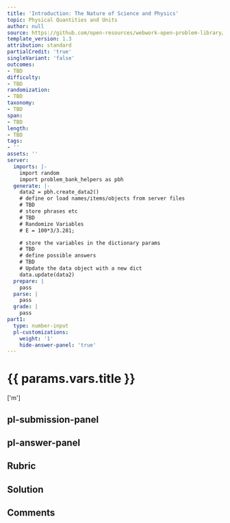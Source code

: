 ```yaml
---
title: 'Introduction: The Nature of Science and Physics'
topic: Physical Quantities and Units
author: null
source: https://github.com/open-resources/webwork-open-problem-library/tree/master/Contrib/BrockPhysics/College_Physics_Urone/1.The_Nature_of_Science_and_Physics/1-02.Physical_Quantities_and_Units/NU_U17_01_02_004.pg
template_version: 1.3
attribution: standard
partialCredit: 'true'
singleVariant: 'false'
outcomes:
- TBD
difficulty:
- TBD
randomization:
- TBD
taxonomy:
- TBD
span:
- TBD
length:
- TBD
tags:
- ''
assets: ''
server:
  imports: |-
    import random
    import problem_bank_helpers as pbh
  generate: |-
    data2 = pbh.create_data2()
    # define or load names/items/objects from server files
    # TBD
    # store phrases etc
    # TBD
    # Randomize Variables
    # E = 100*3/3.281;

    # store the variables in the dictionary params
    # TBD
    # define possible answers
    # TBD
    # Update the data object with a new dict
    data.update(data2)
  prepare: |
    pass
  parse: |
    pass
  grade: |
    pass
part1:
  type: number-input
  pl-customizations:
    weight: '1'
    hide-answer-panel: 'true'
---
```


# {{ params.vars.title }} 

['m']

## pl-submission-panel 


## pl-answer-panel 


## Rubric 


## Solution 


## Comments 


